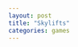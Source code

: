 ```yaml
---
layout: post
title: "Skylifts"
categories: games
---
```


<script type="text/javascript" src="/games/skylifts/assets/js/phaser.min.js"></script>
<script type="text/javascript" src="/games/skylifts/src/boot.js"></script>
<script type="text/javascript" src="/games/skylifts/src/load.js"></script>
<script type="text/javascript" src="/games/skylifts/src/menu.js"></script>
<script type="text/javascript" src="/games/skylifts/src/play.js"></script>
<script type="text/javascript" src="/games/skylifts/src/game.js"></script>

